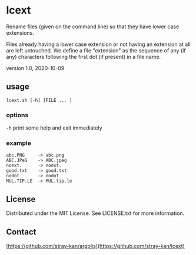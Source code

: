 # lcext

Rename files (given on the command line) so that they have lower case extensions.

Files already having a lower case extension or not having an extension at all are left untouched.
We define a file "extension" as the sequence of any (if any) characters following the first dot (if present) in a file name.

version	1.0, 2020-10-09

## usage

	lcext.sh [-h] [FILE ... ]

### options

`-h`	print some help and exit immediately

### example
	abc.PNG		-> abc.png
	ABC.JPeG	-> ABC.jpeg
	noext.		-> noext.
	good.txt	-> good.txt
	nodot		-> nodot
	MUL.TIP.LE	-> MUL.tip.le


## License

Distributed under the MIT License. See LICENSE.txt for more information.


## Contact

[https://github.com/stray-kan/argolis](https://github.com/stray-kan/lcext)
